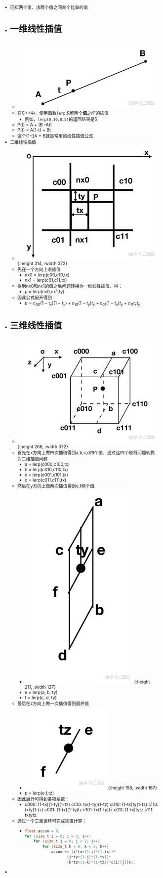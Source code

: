 - 已知两个值，求两个值之间某个比率的值
- # 一维线性插值
	- ![image.png](../assets/image_1687595971748_0.png)
	- 在C++中，使用函数``lerp``求解两个**值**之间的插值
		- 例如，``lerp(0,10,0.5)``的返回结果是5
	- P(t) = A + (B -A)t
	- P(t) = A(1-t) + Bt
	- 这个(1-t)A + B就是常用的线性插值公式
- 二维线性插值
	- ![image.png](../assets/image_1687596092277_0.png){:height 314, :width 372}
	- 先在一个方向上求插值
		- nx0 = lerp(c00,c10,tx)
		- nx1 = lerp(c01,c11,tx)
	- 得到nx0和nx1的值之后问题转换为一维线性插值，得：
		- p = lerp(nx0,nx1,ty)
	- 因此公式展开得到：
		- $p = c_{00}(1-t_x)(1-t_y)+c_{10}(1-t_y)t_x+c_{01}(1-t_x)t_y+c_{11}t_xt_y$
- # 三维线性插值
	- ![image.png](../assets/image_1687596915460_0.png){:height 266, :width 372}
	- 首先在x方向上做四次插值得到a,b,c,d四个值，通过这四个值将问题转换为二维插值问题
		- a = lerp(c000,c100,tx)
		- b = lerp(c010,c110,tx)
		- c = lerp(c001,c101,tx)
		- d = lerp(c011,c111,tx)
	- 然后在y方向上做两次插值得到e,f两个值
		- ![image.png](../assets/image_1687597056465_0.png){:height 211, :width 127}
		- e = lerp(a, b, ty)
		- f = lerp(c, d, ty)
	- 最后在z方向上做一次插值得到最终值
		- ![image.png](../assets/image_1687597067748_0.png){:height 158, :width 167}
		- p = lerp(e,f,tz)
	- 因此展开可得到各项系数：
		- c000: (1-tx)(1-ty)(1-tz)
		  c100: tx(1-ty)(1-tz)
		  c010: (1-tx)ty(1-tz)
		  c110: txty(1-tz)
		  c001: (1-tx)(1-ty)tz
		  c101: tx(1-ty)tz
		  c011: (1-tx)tytz
		  c111: txtytz
	- 通过一个三重循环可完成插值计算：
		- ```c++
		  float accum = 0;
		  for (size_t i = 0; i < 2; i++)
		      for (size_t j = 0; j < 2; j++)
		          for (size_t k = 0; k < 2; k++)
		              accum += (i*tx+(1-i)*(1-tx))*
		                     (j*ty+(1-j)*(1-ty))*
		                     (k*tz+(1-k)*(1-tz))*c[i][j][k];
		  ```
-